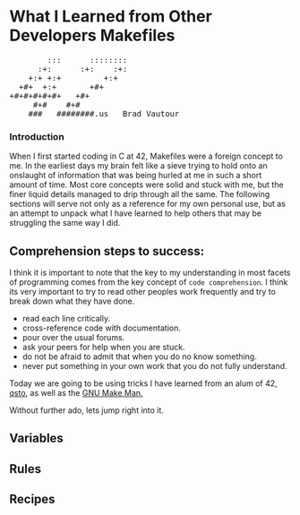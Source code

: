 # What I Learned from Other Developers Makefiles

<pre>        :::      ::::::::    
      :+:      :+:    :+:    
    +:+ +:+         +:+      
  +#+  +:+       +#+         
+#+#+#+#+#+   +#+            
     #+#    #+#              
    ###   ########.us   Brad Vautour     </pre>    

### Introduction

When I first started coding in C at 42, Makefiles were a foreign concept to me. In the earliest days my brain felt like a sieve trying to hold onto an onslaught of information that was being hurled at me in such a short amount of time. Most core concepts were solid and stuck with me, but the finer liquid details managed to drip through all the same. The following sections will serve not only as a reference for my own personal use, but as an attempt to unpack what I have learned to help others that may be struggling the same way I did.

## Comprehension steps to success:

I think it is important to note that the key to my understanding in most facets of programming comes from the key concept of `code comprehension`. I think its very important to try to read other peoples work frequently and try to break down what they have done. 

* read each line critically. 
* cross-reference code with documentation. 
* pour over the usual forums.
* ask your peers for help when you are stuck.
* do not be afraid to admit that when you do no know something.
* never put something in your own work that you do not fully understand.

Today we are going to be using tricks I have learned  from an alum of 42, [qsto](https://github.com/qst0/), as well as the [GNU Make Man.](https://www.gnu.org/software/make/manual/html_node/index.html)

Without further ado, lets jump right into it.

## Variables

## Rules

## Recipes

